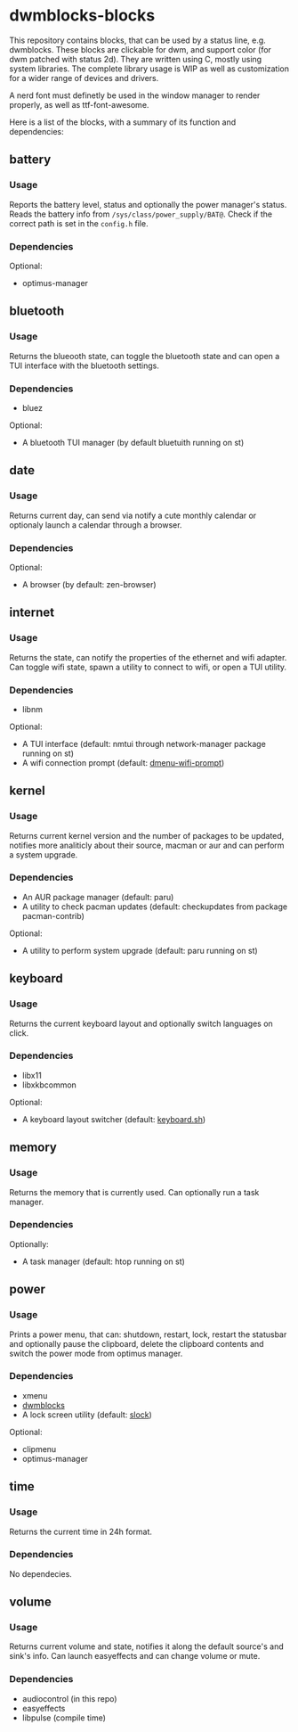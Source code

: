 # dwmblocks-blocks

This repository contains blocks, that can be used by a status line, e.g. dwmblocks. These blocks
are clickable for dwm, and support color (for dwm patched with status 2d). They are written using C,
mostly using system libraries. The complete library usage is WIP as well as customization for a wider
range of devices and drivers.

A nerd font must definetly be used in the window manager to render properly, as well as ttf-font-awesome.

Here is a list of the blocks, with a summary of its function and dependencies:

## battery

### Usage

Reports the battery level, status and optionally the power manager's status. Reads the battery info
from `/sys/class/power_supply/BAT@`. Check if the correct path is set in the `config.h` file.

### Dependencies

Optional:
 - optimus-manager

## bluetooth

### Usage

Returns the blueooth state, can toggle the bluetooth state and can open a TUI interface with the
bluetooth settings.

### Dependencies

- bluez

Optional:
- A bluetooth TUI manager (by default bluetuith running on st)

## date

### Usage

Returns current day, can send via notify a cute monthly calendar or optionaly launch a calendar through
a browser.

### Dependencies

Optional:
- A browser (by default: zen-browser)

## internet

### Usage

Returns the state, can notify the properties of the ethernet and wifi adapter. Can toggle wifi state,
spawn a utility to connect to wifi, or open a TUI utility.

### Dependencies

- libnm

Optional:
- A TUI interface (default: nmtui through network-manager package running on st)
- A wifi connection prompt (default: [dmenu-wifi-prompt](https://github.com/dimgerasimou/binaries))

## kernel

### Usage

Returns current kernel version and the number of packages to be updated, notifies more analiticly about their source, macman or aur and can perform a system upgrade.

### Dependencies

- An AUR package manager (default: paru)
- A utility to check pacman updates (default: checkupdates from package pacman-contrib)

Optional:
- A utility to perform system upgrade (default: paru running on st)

## keyboard

### Usage

Returns the current keyboard layout and optionally switch languages on click.

### Dependencies

- libx11
- libxkbcommon

Optional:
- A keyboard layout switcher (default: [keyboard.sh](https://github.com/dimgerasimou/binaries))

## memory

### Usage

Returns the memory that is currently used. Can optionally run a task manager.

### Dependencies

Optionally:
- A task manager (default: htop running on st)

## power

### Usage

Prints a power menu, that can: shutdown, restart, lock, restart the statusbar and optionally
pause the clipboard, delete the clipboard contents and switch the power mode from optimus manager.

### Dependencies

- xmenu
- [dwmblocks](https://github.com/dwmasyncblocks)
- A lock screen utility (default: [slock](https://github.com/slock))

Optional:
- clipmenu
- optimus-manager

## time

### Usage

Returns the current time in 24h format.

### Dependencies

No dependecies.

## volume

### Usage

Returns current volume and state, notifies it along the default source's and sink's info. Can launch easyeffects and can change volume or mute.

### Dependencies

- audiocontrol (in this repo)
- easyeffects
- libpulse (compile time)